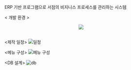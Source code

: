ERP 기반 프로그램으로 서점의 비지니스 프로세스를 관리하는 시스템

< 개발 환경 >
<div align="center">
  <img src="https://github.com/eunjung15/semipj_erd/assets/135147602/a6897d64-eb62-4a99-9252-1e9a1f48fbfa">
</div>
<br>

<제작 일정>
![일정](https://github.com/eunjung15/semipj_erd/assets/135147602/e94c5ce0-2670-4dc8-a381-c931d1c4f79d)

<메뉴 구성>
![메뉴 구성](https://github.com/eunjung15/semipj_erd/assets/135147602/14e45a9e-6775-4a06-b1f6-700b375cda31)

<DB 설계>
![db](https://github.com/eunjung15/semipj_erd/assets/135147602/432af0b3-0ae4-47c3-bdfe-38c0f66beaa4)
